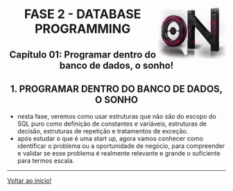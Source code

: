 <div align="center">
<a href="https://github.com/monicaquintal" target="_blank"><img align="right" height="120px" src="../assets/logo.png" /></a>
<h1>FASE 2 - DATABASE PROGRAMMING</h1>
<h2>Capítulo 01: Programar dentro do banco de dados, o sonho!</h2>
</div>

<div align="center">
<h2>1. PROGRAMAR DENTRO DO BANCO DE DADOS, O SONHO</h2>
</div>

- nesta fase, veremos como usar estruturas que não são do escopo do SQL puro como definição de constantes e variáveis, estruturas de decisão, estruturas de repetição e tratamentos de exceção.
- após estudar o que é uma start up, agora vamos conhecer como identificar o problema ou a oportunidade de negócio, para compreender e validar se esse problema é realmente relevante e grande o suficiente para termos escala.

--- 

[Voltar ao início!](https://github.com/DigouO/Smart_Cities_FIAP_2024)